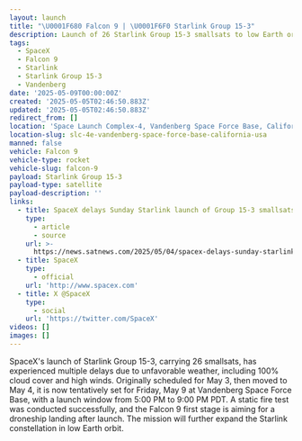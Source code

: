 ```yaml
---
layout: launch
title: "\U0001F680 Falcon 9 | \U0001F6F0 Starlink Group 15-3"
description: Launch of 26 Starlink Group 15-3 smallsats to low Earth orbit.
tags:
  - SpaceX
  - Falcon 9
  - Starlink
  - Starlink Group 15-3
  - Vandenberg
date: '2025-05-09T00:00:00Z'
created: '2025-05-05T02:46:50.883Z'
updated: '2025-05-05T02:46:50.883Z'
redirect_from: []
location: 'Space Launch Complex-4, Vandenberg Space Force Base, California'
location-slug: slc-4e-vandenberg-space-force-base-california-usa
manned: false
vehicle: Falcon 9
vehicle-type: rocket
vehicle-slug: falcon-9
payload: Starlink Group 15-3
payload-type: satellite
payload-description: ''
links:
  - title: SpaceX delays Sunday Starlink launch of Group 15-3 smallsats to Friday
    type:
      - article
      - source
    url: >-
      https://news.satnews.com/2025/05/04/spacex-delays-sunday-starlink-launch-of-group-15-3-smallsats-to-friday/
  - title: SpaceX
    type:
      - official
    url: 'http://www.spacex.com'
  - title: X @SpaceX
    type:
      - social
    url: 'https://twitter.com/SpaceX'
videos: []
images: []
---
```

SpaceX's launch of Starlink Group 15-3, carrying 26 smallsats, has experienced multiple delays due to unfavorable weather, including 100% cloud cover and high winds. Originally scheduled for May 3, then moved to May 4, it is now tentatively set for Friday, May 9 at Vandenberg Space Force Base, with a launch window from 5:00 PM to 9:00 PM PDT. A static fire test was conducted successfully, and the Falcon 9 first stage is aiming for a droneship landing after launch. The mission will further expand the Starlink constellation in low Earth orbit.
